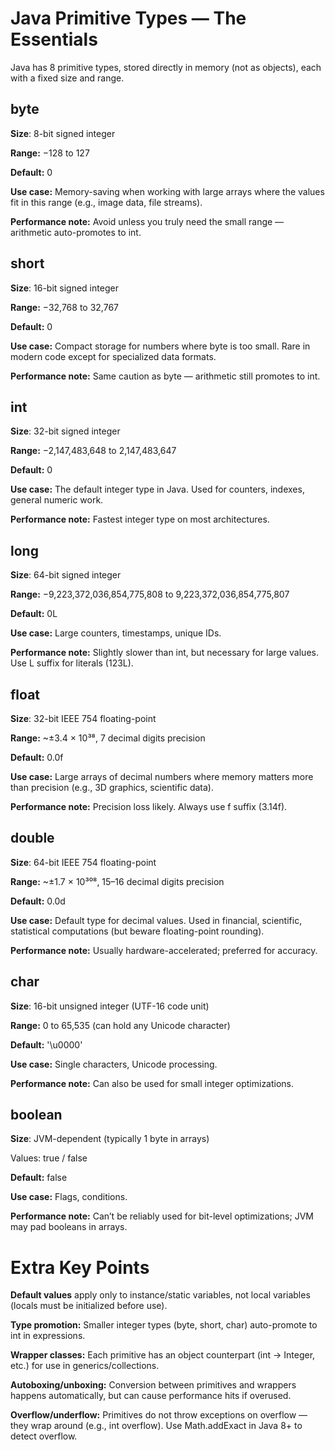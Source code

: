 # Java Primitive Types — The Essentials
Java has 8 primitive types, stored directly in memory (not as objects), each with a fixed size and range.

## byte
**Size**: 8-bit signed integer

**Range:** −128 to 127

**Default:** 0

**Use case:** Memory-saving when working with large arrays where the values fit in this range (e.g., image data, file streams).

**Performance note:** Avoid unless you truly need the small range — arithmetic auto-promotes to int.

## short
**Size**: 16-bit signed integer

**Range:** −32,768 to 32,767

**Default:** 0

**Use case:** Compact storage for numbers where byte is too small. Rare in modern code except for specialized data formats.

**Performance note:** Same caution as byte — arithmetic still promotes to int.

## int
**Size**: 32-bit signed integer

**Range:** −2,147,483,648 to 2,147,483,647

**Default:** 0

**Use case:** The default integer type in Java. Used for counters, indexes, general numeric work.

**Performance note:** Fastest integer type on most architectures.

## long
**Size**: 64-bit signed integer

**Range:** −9,223,372,036,854,775,808 to 9,223,372,036,854,775,807

**Default:** 0L

**Use case:** Large counters, timestamps, unique IDs.

**Performance note:** Slightly slower than int, but necessary for large values. Use L suffix for literals (123L).

## float
**Size**: 32-bit IEEE 754 floating-point

**Range:** ~±3.4 × 10³⁸, 7 decimal digits precision

**Default:** 0.0f

**Use case:** Large arrays of decimal numbers where memory matters more than precision (e.g., 3D graphics, scientific data).

**Performance note:** Precision loss likely. Always use f suffix (3.14f).

## double
**Size**: 64-bit IEEE 754 floating-point

**Range:** ~±1.7 × 10³⁰⁸, 15–16 decimal digits precision

**Default:** 0.0d

**Use case:** Default type for decimal values. Used in financial, scientific, statistical computations (but beware floating-point rounding).

**Performance note:** Usually hardware-accelerated; preferred for accuracy.

## char
**Size**: 16-bit unsigned integer (UTF-16 code unit)

**Range:** 0 to 65,535 (can hold any Unicode character)

**Default:** '\u0000'

**Use case:** Single characters, Unicode processing.

**Performance note:** Can also be used for small integer optimizations.

## boolean
**Size**: JVM-dependent (typically 1 byte in arrays)

Values: true / false

**Default:** false

**Use case:** Flags, conditions.

**Performance note:** Can’t be reliably used for bit-level optimizations; JVM may pad booleans in arrays.

# Extra Key Points
**Default values** apply only to instance/static variables, not local variables (locals must be initialized before use).

**Type promotion:** Smaller integer types (byte, short, char) auto-promote to int in expressions.

**Wrapper classes:** Each primitive has an object counterpart (int → Integer, etc.) for use in generics/collections.

**Autoboxing/unboxing:** Conversion between primitives and wrappers happens automatically, but can cause performance hits if overused.

**Overflow/underflow:** Primitives do not throw exceptions on overflow — they wrap around (e.g., int overflow). Use Math.addExact in Java 8+ to detect overflow.

